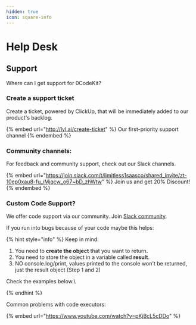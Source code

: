 ```yaml
---
hidden: true
icon: square-info
---
```


# Help Desk

## Support

Where can I get support for 0CodeKit?

### Create a support ticket

Create a ticket, powered by ClickUp, that will be immediately added to our product's backlog.

{% embed url="http://lyl.ai/create-ticket" %}
Our first-priority support channel
{% endembed %}

### Community channels:

For feedback and community support, check out our Slack channels.

{% embed url="https://join.slack.com/t/limitless1saasco/shared_invite/zt-10ep0xau8-fu_iMjqcw_o67~bD_zhWtw" %}
Join us and get 20% Discount!
{% endembed %}



### Custom Code Support?

We offer code support via our community. Join [Slack community](https://join.slack.com/t/limitless1saasco/shared_invite/zt-10ep0xau8-fu_iMjqcw_o67~bD_zhWtw).&#x20;

If you run into bugs because of your code maybe this helps:

{% hint style="info" %}
Keep in mind:&#x20;

1. You need to **create the object** that you want to retur&#x6E;**.**&#x20;
2. You need to store the object in a variable called **result**.
3. NO console.log/print, values printed to the console won't be returned, just the result object (Step 1 and 2)

Check the examples below.\

{% endhint %}

Common problems with code executors:

{% embed url="https://www.youtube.com/watch?v=pKjBcL5cDDo" %}
